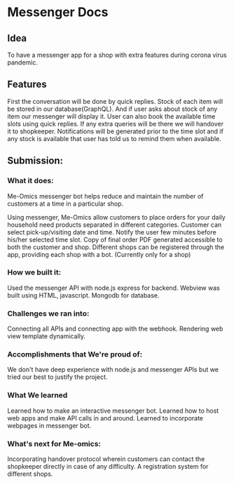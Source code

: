 # Messenger Docs
## Idea
To have a messenger app for a shop with extra features during corona virus pandemic.

## Features
First the conversation will be done by quick replies.
Stock of each item will be stored in our database(GraphQL).
And if user asks about stock of any item our messenger will display it.
 User can also book the available time slots using quick replies.
If any extra queries will be there we will handover it to shopkeeper.
Notifications will be generated prior to the time slot and if any stock is available that user has told us to remind them when available.


## Submission:

### What it does:
Me-Omics messenger bot helps reduce and maintain the number of customers at a time in a particular shop.

Using messenger, Me-Omics allow customers to place orders for your daily household need products separated in different categories. 
Customer can select pick-up/visiting date and time.
Notify the user few minutes before his/her selected time slot.
Copy of final order PDF generated accessible to both the customer and shop.
Different shops can be registered through the app, providing each shop with a bot. (Currently only for a shop)

### How we built it:
Used the messenger API with node.js express for backend.
Webview was built using HTML, javascript.
Mongodb for database.

### Challenges we ran into:
Connecting all APIs and connecting app with the webhook.
Rendering web view template dynamically.

### Accomplishments that We're proud of:
We don't have deep experience with node.js and messenger APIs but we tried our best to justify the project.

### What We learned
Learned how to make an interactive messenger bot.
Learned how to host web apps and make API calls in and around.
Learned to incorporate webpages in messenger bot.

### What's next for Me-omics:
Incorporating handover protocol wherein customers can contact the shopkeeper directly in case of any difficulty.
A registration system for different shops.

